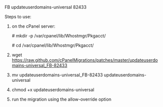 FB updateuserdomains-universal 82433

Steps to use:

1. on the cPanel server:

   \# mkdir -p /var/cpanel/lib/Whostmgr/Pkgacct/

   \# cd /var/cpanel/lib/Whostmgr/Pkgacct/
2. wget https://raw.github.com/cPanelMigrations/patches/master/updateuserdomains-universal_FB-82433
3. mv updateuserdomains-universal_FB-82433 updateuserdomains-universal
4. chmod +x updateuserdomains-universal
5. run the migration using the allow-override option
